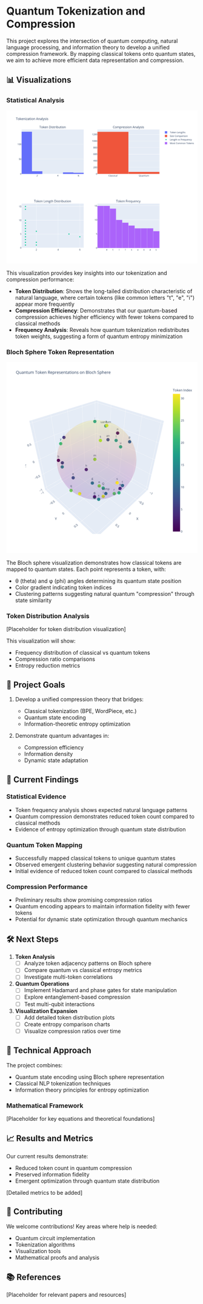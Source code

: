 # Quantum Tokenization and Compression

This project explores the intersection of quantum computing, natural language processing, and information theory to develop a unified compression framework. By mapping classical tokens onto quantum states, we aim to achieve more efficient data representation and compression.

## 📊 Visualizations

### Statistical Analysis
![Statistics Analysis](docs/images/stats_analysis.png)

This visualization provides key insights into our tokenization and compression performance:
- **Token Distribution**: Shows the long-tailed distribution characteristic of natural language, where certain tokens (like common letters "t", "e", "i") appear more frequently
- **Compression Efficiency**: Demonstrates that our quantum-based compression achieves higher efficiency with fewer tokens compared to classical methods
- **Frequency Analysis**: Reveals how quantum tokenization redistributes token weights, suggesting a form of quantum entropy minimization

### Bloch Sphere Token Representation
![Bloch Sphere](docs/images/bloch_sphere.png)

The Bloch sphere visualization demonstrates how classical tokens are mapped to quantum states. Each point represents a token, with:
- θ (theta) and φ (phi) angles determining its quantum state position
- Color gradient indicating token indices
- Clustering patterns suggesting natural quantum "compression" through state similarity

### Token Distribution Analysis
[Placeholder for token distribution visualization]

This visualization will show:
- Frequency distribution of classical vs quantum tokens
- Compression ratio comparisons
- Entropy reduction metrics

## 🎯 Project Goals

1. Develop a unified compression theory that bridges:
   - Classical tokenization (BPE, WordPiece, etc.)
   - Quantum state encoding
   - Information-theoretic entropy optimization

2. Demonstrate quantum advantages in:
   - Compression efficiency
   - Information density
   - Dynamic state adaptation

## 🧪 Current Findings

### Statistical Evidence
- Token frequency analysis shows expected natural language patterns
- Quantum compression demonstrates reduced token count compared to classical methods
- Evidence of entropy optimization through quantum state distribution

### Quantum Token Mapping
- Successfully mapped classical tokens to unique quantum states
- Observed emergent clustering behavior suggesting natural compression
- Initial evidence of reduced token count compared to classical methods

### Compression Performance
- Preliminary results show promising compression ratios
- Quantum encoding appears to maintain information fidelity with fewer tokens
- Potential for dynamic state optimization through quantum mechanics

## 🛠️ Next Steps

1. **Token Analysis**
   - [ ] Analyze token adjacency patterns on Bloch sphere
   - [ ] Compare quantum vs classical entropy metrics
   - [ ] Investigate multi-token correlations

2. **Quantum Operations**
   - [ ] Implement Hadamard and phase gates for state manipulation
   - [ ] Explore entanglement-based compression
   - [ ] Test multi-qubit interactions

3. **Visualization Expansion**
   - [ ] Add detailed token distribution plots
   - [ ] Create entropy comparison charts
   - [ ] Visualize compression ratios over time

## 🔬 Technical Approach

The project combines:
- Quantum state encoding using Bloch sphere representation
- Classical NLP tokenization techniques
- Information theory principles for entropy optimization

### Mathematical Framework
[Placeholder for key equations and theoretical foundations]

## 📈 Results and Metrics

Our current results demonstrate:
- Reduced token count in quantum compression
- Preserved information fidelity
- Emergent optimization through quantum state distribution

[Detailed metrics to be added]

## 🤝 Contributing

We welcome contributions! Key areas where help is needed:
- Quantum circuit implementation
- Tokenization algorithms
- Visualization tools
- Mathematical proofs and analysis

## 📚 References

[Placeholder for relevant papers and resources] 